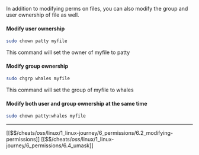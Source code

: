 In addition to modifying perms on files, 
you can also modify the group and user ownership of file as well.

#### Modify user ownership

``` bash
sudo chown patty myfile
```

This command will set the owner of myfile to patty

#### Modify group ownership

``` bash
sudo chgrp whales myfile
```

This command will set the group of myfile to whales

#### Modify both user and group ownership at the same time

``` bash
sudo chown patty:whales myfile
```



---
[[$$$/$cheats/$oss/$linux/1_linux-journey/6_permissions/6.2_modifying-permissions]]
[[$$$/$cheats/$oss/$linux/1_linux-journey/6_permissions/6.4_umask]]